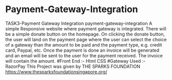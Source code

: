 # Payment-Gateway-Integration
 TASK3-Payment Gateway Integration  payment-gateway-integration
 A simple Responsive website where payment gateway is integrated. There will be a simple donate button on the homepage. On clicking the donate button, the user will land on the payment page where the user can select the choice of a gateway than the amount to be paid and the payment type, e.g. credit card, Paypal, etc. Once the payment is done an invoice will be generated and an email will be sent to the user for the payment received. The invoice will contain the amount. #Front End :- Html CSS #Gateway Used :- RazorPay  This Project was given by THE SPARKS FOUNDATION https://www.thesparksfoundationsingapore.org/

